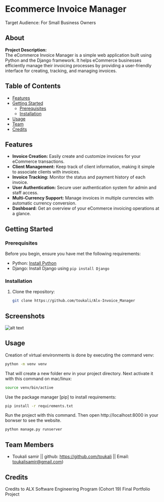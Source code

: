 # Ecommerce Invoice Manager
Target Audience: For Small Business Owners


## About
**Project Description:**  
The eCommerce Invoice Manager is a simple web application built using Python and the Django framework. It helps eCommerce businesses efficiently manage their invoicing processes by providing a user-friendly interface for creating, tracking, and managing invoices.

## Table of Contents

- [Features](#features)
- [Getting Started](#getting-started)
  - [Prerequisites](#prerequisites)
  - [Installation](#installation)
- [Usage](#usage)
- [Team](#Team-Members)
- [Credits](#credits)

## Features

- **Invoice Creation:** Easily create and customize invoices for your eCommerce transactions.
- **Client Management:** Keep track of client information, making it simple to associate clients with invoices.
- **Invoice Tracking:** Monitor the status and payment history of each invoice.
- **User Authentication:** Secure user authentication system for admin and staff access.
- **Multi-Currency Support:** Manage invoices in multiple currencies with automatic currency conversion.
- **Dashboard:** Get an overview of your eCommerce invoicing operations at a glance.

## Getting Started

### Prerequisites

Before you begin, ensure you have met the following requirements:

- Python: [Install Python](https://www.python.org/downloads/)
- Django: Install Django using `pip install Django`

### Installation

1. Clone the repository: 

   ```sh
   git clone https://github.com/toukali/Alx-Invoice_Manager


## Screenshots

![alt text](https://github.com/toukali/Alx-Invoice_Manager/blob/main/screenshots/home.png)

## Usage

Creation of virtual environments is done by executing the command venv:
```bash
python -m venv venv
```

That will create a new folder env in your project directory. Next activate it with this command on mac/linux:
```bash
source venv/bin/active
```

Use the package manager [pip] to install requirements:
```bash
pip install -r requirements.txt
```
Run the project with this command. Then open http://localhost:8000 in your borwser to see the website.
```bash
python manage.py runserver
```

## Team Members

- Toukali samir || github: https://github.com/toukali || Email: toukalisamir@gmail.com)


## Credits

Credits to ALX Software Engineering Program (Cohort 19) Final Portfolio Project
